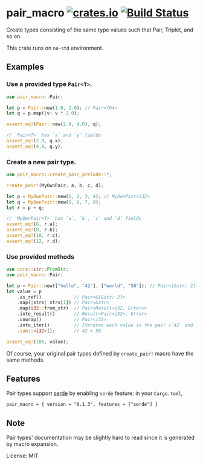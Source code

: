 
# pair_macro [![crates.io](https://img.shields.io/crates/v/pair_macro.svg)](https://crates.io/crates/pair_macro) [![Build Status](https://travis-ci.org/Amelia10007/pair_macro.svg?branch=master)](https://travis-ci.org/Amelia10007/pair_macro)

Create types consisting of the same type values such that Pair, Triplet, and so on.

This crate runs on `no-std` environment.

## Examples
### Use a provided type `Pair<T>`.
```rust
use pair_macro::Pair;

let p = Pair::new(1.0, 2.0); // Pair<f64>
let q = p.map(|v| v * 2.0);

assert_eq!(Pair::new(2.0, 4.0), q);

// `Pair<T>` has `x` and `y` fields
assert_eq!(2.0, q.x);
assert_eq!(4.0, q.y);
```

### Create a new pair type.
```rust
use pair_macro::create_pair_prelude::*;

create_pair!(MyOwnPair; a, b, c, d);

let p = MyOwnPair::new(1, 2, 3, 4); // MyOwnPair<i32>
let q = MyOwnPair::new(5, 6, 7, 8);
let r = p + q;

// `MyOwnPair<T>` has `a`, `b`, `c` and `d` fields
assert_eq!(6, r.a);
assert_eq!(8, r.b);
assert_eq!(10, r.c);
assert_eq!(12, r.d);
```

### Use provided methods
```rust
use core::str::FromStr;
use pair_macro::Pair;

let p = Pair::new(["hello", "42"], ["world", "58"]); // Pair<[&str; 2]>
let value = p
    .as_ref()            // Pair<&[&str; 2]>
    .map(|strs| strs[1]) // Pair<&str>
    .map(i32::from_str)  // Pair<Result<i32, Error>>
    .into_result()       // Result<Pair<i32>, Error>
    .unwrap()            // Pair<i32>
    .into_iter()         // Iterates each value in the pair (`42` and `58` in this situation)
    .sum::<i32>();       // 42 + 58

assert_eq!(100, value);
```

Of course, your original pair types defined by `create_pair!` macro have the same methods.

## Features
Pair types support [serde](https://crates.io/crates/serde) by enabling `serde` feature: in your `Cargo.toml`,  
```
pair_macro = { version = "0.1.3", features = ["serde"] }
```

## Note
Pair types' documentation may be slightly hard to read since it is generated by macro expansion.

License: MIT
